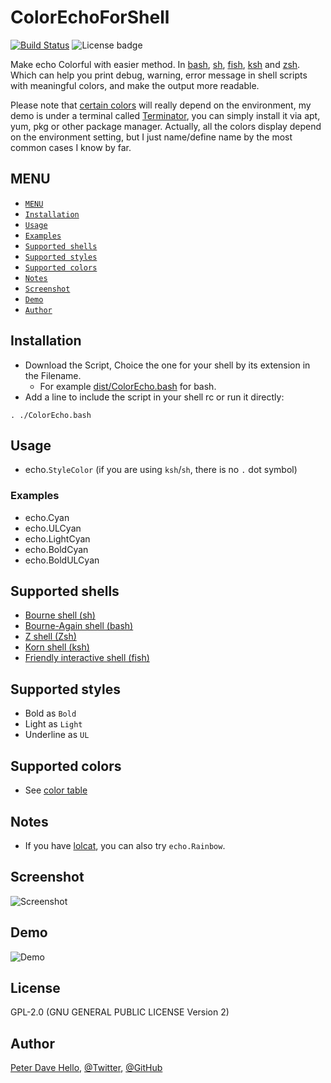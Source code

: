 # ColorEchoForShell

[![Build Status](https://travis-ci.org/PeterDaveHello/ColorEchoForShell.svg?branch=master)](https://travis-ci.org/PeterDaveHello/ColorEchoForShell)
![License badge](https://img.shields.io/badge/license-GPL%20v2.0-brightgreen.svg)

Make echo Colorful with easier method. In [bash](https://www.gnu.org/software/bash/), [sh](https://en.wikipedia.org/wiki/Bourne_shell), [fish](http://fishshell.com/), [ksh](http://www.kornshell.com/) and [zsh](http://www.zsh.org/). Which can help you print debug, warning, error message in shell scripts with meaningful colors, and make the output more readable.

Please note that [certain colors](https://github.com/PeterDaveHello/ColorEchoForShell/blob/master/color%20table.txt#L9-L12) will really depend on the environment, my demo is under a terminal called [Terminator](http://gnometerminator.blogspot.com/p/introduction.html), you can simply install it via apt, yum, pkg or other package manager. Actually, all the colors display depend on the environment setting, but I just name/define name by the most common cases I know by far.

## MENU

* [`MENU`](#menu)
* [`Installation`](#installation)
* [`Usage`](#usage)
* [`Examples`](#examples)
* [`Supported shells`](#supported-shells)
* [`Supported styles`](#supported-styles)
* [`Supported colors`](#supported-colors)
* [`Notes`](#notes)
* [`Screenshot`](#screenshot)
* [`Demo`](#demo)
* [`Author`](#author)

## Installation

* Download the Script, Choice the one for your shell by its extension in the Filename.
  * For example [dist/ColorEcho.bash](https://cdn.rawgit.com/PeterDaveHello/ColorEchoForShell/v0.0.7/dist/ColorEcho.bash) for bash.
* Add a line to include the script in your shell rc or run it directly:

`. ./ColorEcho.bash`

## Usage

* echo.`StyleColor` (if you are using `ksh`/`sh`, there is no `.` dot symbol)

### Examples

* echo.Cyan
* echo.ULCyan
* echo.LightCyan
* echo.BoldCyan
* echo.BoldULCyan

## Supported shells

* [Bourne shell (sh)](https://en.wikipedia.org/wiki/Bourne_shell)
* [Bourne-Again shell (bash)](https://www.gnu.org/software/bash/)
* [Z shell (Zsh)](http://zsh.sourceforge.net/)
* [Korn shell (ksh)](http://www.kornshell.org/)
* [Friendly interactive shell (fish)](http://fishshell.com/)

## Supported styles

* Bold as `Bold`
* Light as `Light`
* Underline as `UL`

## Supported colors

* See [color table](https://github.com/PeterDaveHello/ColorEchoForShell/blob/master/color%20table.txt)

## Notes

* If you have [lolcat](https://github.com/busyloop/lolcat), you can also try `echo.Rainbow`.

## Screenshot

![Screenshot](Demo.png)

## Demo

![Demo](Demo.gif)

## License

GPL-2.0 (GNU GENERAL PUBLIC LICENSE Version 2)

## Author

[Peter Dave Hello](https://www.peterdavehello.org/), [@Twitter](https://twitter.com/PeterDaveHello), [@GitHub](https://github.com/PeterDaveHello)
